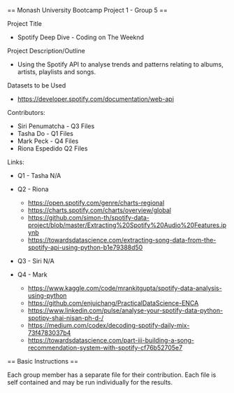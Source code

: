 == Monash University Bootcamp Project 1 - Group 5 ==

Project Title
* Spotify Deep Dive - Coding on The Weeknd

Project Description/Outline
* Using the Spotify API to analyse trends and patterns relating to albums, artists, playlists and songs.

Datasets to be Used
* https://developer.spotify.com/documentation/web-api

Contributors: 
* Siri Penumatcha - Q3 Files
* Tasha Do - Q1 Files
* Mark Peck - Q4 Files
* Riona Espedido Q2 Files


Links:

* Q1 - Tasha
  N/A

* Q2 - Riona
  - https://open.spotify.com/genre/charts-regional
  - https://charts.spotify.com/charts/overview/global
  - https://github.com/simon-th/spotify-data-project/blob/master/Extracting%20Spotify%20Audio%20Features.ipynb
  - https://towardsdatascience.com/extracting-song-data-from-the-spotify-api-using-python-b1e79388d50

* Q3 - Siri
  N/A

* Q4 - Mark
    - https://www.kaggle.com/code/mrankitgupta/spotify-data-analysis-using-python
    - https://github.com/enjuichang/PracticalDataScience-ENCA
    - https://www.linkedin.com/pulse/analyse-your-spotify-data-python-spotipy-shai-nisan-ph-d-/
    - https://medium.com/codex/decoding-spotify-daily-mix-73f4783037b4
    - https://towardsdatascience.com/part-iii-building-a-song-recommendation-system-with-spotify-cf76b52705e7

== Basic Instructions ==

Each group member has a separate file for their contribution. Each file is self contained and may be run individually for the results.
